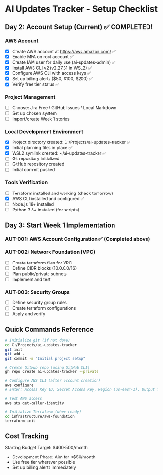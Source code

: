 # AI Updates Tracker - Setup Checklist

## Day 2: Account Setup (Current) ✅ COMPLETED!

### AWS Account
- [x] Create AWS account at https://aws.amazon.com/ ✅
- [x] Enable MFA on root account ✅
- [x] Create IAM user for daily use (ai-updates-admin) ✅
- [x] Install AWS CLI v2 (v2.27.31 in WSL2) ✅
- [x] Configure AWS CLI with access keys ✅
- [x] Set up billing alerts ($50, $100, $200) ✅
- [x] Verify free tier status ✅

### Project Management
- [ ] Choose: Jira Free / GitHub Issues / Local Markdown
- [ ] Set up chosen system
- [ ] Import/create Week 1 stories

### Local Development Environment
- [x] Project directory created: C:/Projects/ai-updates-tracker ✅
- [x] Initial planning files in place ✅
- [x] WSL2 symlink created: ~/ai-updates-tracker ✅
- [ ] Git repository initialized
- [ ] GitHub repository created
- [ ] Initial commit pushed

### Tools Verification
- [ ] Terraform installed and working (check tomorrow)
- [x] AWS CLI installed and configured ✅
- [ ] Node.js 18+ installed
- [ ] Python 3.8+ installed (for scripts)

## Day 3: Start Week 1 Implementation

### AUT-001: AWS Account Configuration ✅ (Completed above)

### AUT-002: Network Foundation (VPC)
- [ ] Create terraform files for VPC
- [ ] Define CIDR blocks (10.0.0.0/16)
- [ ] Plan public/private subnets
- [ ] Implement and test

### AUT-003: Security Groups
- [ ] Define security group rules
- [ ] Create terraform configurations
- [ ] Apply and verify

## Quick Commands Reference

```bash
# Initialize git (if not done)
cd C:/Projects/ai-updates-tracker
git init
git add .
git commit -m "Initial project setup"

# Create GitHub repo (using GitHub CLI)
gh repo create ai-updates-tracker --private

# Configure AWS CLI (after account creation)
aws configure
# Enter: Access Key ID, Secret Access Key, Region (us-east-1), Output format (json)

# Test AWS access
aws sts get-caller-identity

# Initialize Terraform (when ready)
cd infrastructure/aws-foundation
terraform init
```

## Cost Tracking
Starting Budget Target: $400-500/month
- Development Phase: Aim for <$50/month
- Use free tier wherever possible
- Set up billing alerts immediately

